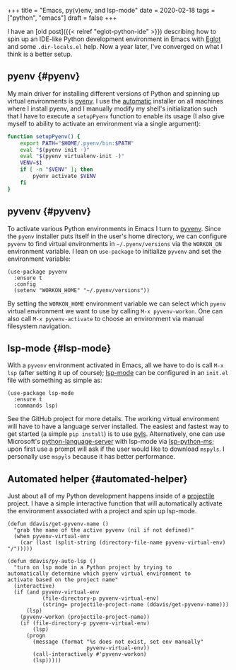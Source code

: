 +++
title = "Emacs, py(v)env, and lsp-mode"
date = 2020-02-18
tags = ["python", "emacs"]
draft = false
+++

I have an [old post]({{< relref "eglot-python-ide" >}}) describing how to spin up an IDE-like Python
development environment in Emacs with [Eglot](https://github.com/joaotavora/eglot) and some
`.dir-locals.el` help. Now a year later, I've converged on what I
think is a better setup.


## pyenv {#pyenv}

My main driver for installing different versions of Python and
spinning up virtual environments is [pyenv](https://github.com/pyenv/pyenv). I use the [automatic](https://github.com/pyenv/pyenv-installer)
installer on all machines where I install pyenv, and I manually
modify my shell's initialization such that I have to execute a
`setupPyenv` function to enable its usage (I also give myself to
ability to activate an environment via a single argument):

```bash
function setupPyenv() {
    export PATH="$HOME/.pyenv/bin:$PATH"
    eval "$(pyenv init -)"
    eval "$(pyenv virtualenv-init -)"
    VENV=$1
    if [ -n "$VENV" ]; then
        pyenv activate $VENV
    fi
}
```


## pyvenv {#pyvenv}

To activate various Python environments in Emacs I turn to
[pyvenv](https://github.com/jorgenschaefer/pyvenv). Since the `pyenv` installer puts itself in the user's home
directory, we can configure `pyvenv` to find virtual environments
in `~/.pyenv/versions` via the `WORKON_ON` environment variable.
I lean on `use-package` to initialize `pyvenv` and set the
environment variable:

```emacs-lisp
(use-package pyvenv
  :ensure t
  :config
  (setenv "WORKON_HOME" "~/.pyenv/versions"))
```

By setting the `WORKON_HOME` environment variable we can select
which `pyenv` virtual environment we want to use by calling `M-x
    pyvenv-workon`. One can also call `M-x pyvenv-activate` to choose
an environment via manual filesystem navigation.


## lsp-mode {#lsp-mode}

With a `pyvenv` environment activated in Emacs, all we have to do
is call `M-x lsp` (after setting it up of course); [lsp-mode](https://github.com/emacs-lsp/lsp-mode) can be
configured in an `init.el` file with something as simple as:

```emacs-lisp
(use-package lsp-mode
  :ensure t
  :commands lsp)
```

See the GitHub project for more details. The working virtual
environment will have to have a language server installed. The
easiest and fastest way to get started (a simple `pip install`) is
to use [pyls](https://github.com/palantir/python-language-server). Alternatively, one can use Microsoft's
[python-language-server](https://github.com/microsoft/python-language-server) with lsp-mode via [lsp-python-ms](https://github.com/emacs-lsp/lsp-python-ms); upon first
use a prompt will ask if the user would like to download
`mspyls`. I personally use `mspyls` because it has better
performance.


## Automated helper {#automated-helper}

Just about all of my Python development happens inside of a
[projectile](https://github.com/bbatsov/projectile) project. I have a simple interactive function that will
automatically activate the environment associated with a project
and spin up lsp-mode.

```emacs-lisp
(defun ddavis/get-pyvenv-name ()
  "grab the name of the active pyvenv (nil if not defined)"
  (when pyvenv-virtual-env
    (car (last (split-string (directory-file-name pyvenv-virtual-env) "/")))))

(defun ddavis/py-auto-lsp ()
  "turn on lsp mode in a Python project by trying to
automatically determine which pyenv virtual environment to
activate based on the project name"
  (interactive)
  (if (and pyvenv-virtual-env
           (file-directory-p pyvenv-virtual-env)
           (string= projectile-project-name (ddavis/get-pyvenv-name)))
      (lsp)
    (pyvenv-workon (projectile-project-name))
    (if (file-directory-p pyvenv-virtual-env)
        (lsp)
      (progn
        (message (format "%s does not exist, set env manually"
                         pyvenv-virtual-env))
        (call-interactively #'pyvenv-workon)
        (lsp)))))
```

